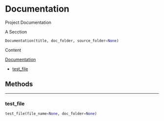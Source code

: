 # Documentation

Project Documentation

A Secction

``` python
Documentation(title, doc_folder, source_folder=None)
```



Content

[Documentation](#documentation)
- [test_file](#test_file)



## Methods

----------
### test_file



``` python
test_file(file_name=None, doc_folder=None)
```

